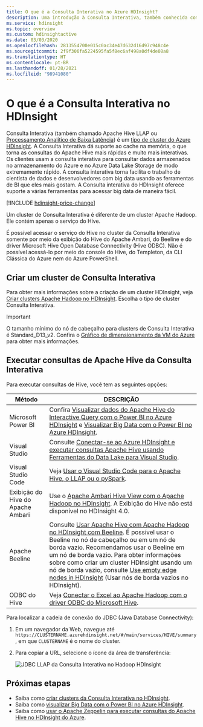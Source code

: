 ```yaml
---
title: O que é a Consulta Interativa no Azure HDInsight?
description: Uma introdução à Consulta Interativa, também conhecida como Apache Hive LLAP, no Azure HDInsight
ms.service: hdinsight
ms.topic: overview
ms.custom: hdinsightactive
ms.date: 03/03/2020
ms.openlocfilehash: 2813554700e015c0ac34e47d632d16d97c948c4e
ms.sourcegitcommit: 2f9f306fa5224595fa5f8ec6af498a0df4de08a8
ms.translationtype: HT
ms.contentlocale: pt-BR
ms.lasthandoff: 01/28/2021
ms.locfileid: "98941080"
---
```

# <a name="what-is-interactive-query-in-azure-hdinsight"></a>O que é a Consulta Interativa no HDInsight

Consulta Interativa (também chamado Apache Hive LLAP ou [Processamento Analítico de Baixa Latência](https://cwiki.apache.org/confluence/display/Hive/LLAP)) é um [tipo de cluster do Azure HDInsight](../hdinsight-hadoop-provision-linux-clusters.md#cluster-type). A Consulta Interativa dá suporte ao cache na memória, o que torna as consultas do Apache Hive mais rápidas e muito mais interativas. Os clientes usam a consulta interativa para consultar dados armazenados no armazenamento do Azure e no Azure Data Lake Storage de modo extremamente rápido. A consulta interativa torna facilita o trabalho de cientista de dados e desenvolvedores com big data usando as ferramentas de BI que eles mais gostam. A Consulta interativa do HDInsight oferece suporte a várias ferramentas para acessar big data de maneira fácil.

[!INCLUDE [hdinsight-price-change](../../../includes/hdinsight-enhancements.md)]

Um cluster de Consulta Interativa é diferente de um cluster Apache Hadoop. Ele contém apenas o serviço do Hive.

É possível acessar o serviço do Hive no cluster da Consulta Interativa somente por meio da exibição do Hive do Apache Ambari, do Beeline e do driver Microsoft Hive Open Database Connectivity (Hive ODBC). Não é possível acessá-lo por meio do console do Hive, do Templeton, da CLI Clássica do Azure nem do Azure PowerShell.

## <a name="create-an-interactive-query-cluster"></a>Criar um cluster de Consulta Interativa

Para obter mais informações sobre a criação de um cluster HDInsight, veja [Criar clusters Apache Hadoop no HDInsight](../hdinsight-hadoop-provision-linux-clusters.md). Escolha o tipo de cluster Consulta Interativa.

> [!IMPORTANT]
> O tamanho mínimo do nó de cabeçalho para clusters de Consulta Interativa é Standard_D13_v2. Confira o [Gráfico de dimensionamento da VM do Azure](../../cloud-services/cloud-services-sizes-specs.md#dv2-series) para obter mais informações.

## <a name="execute-apache-hive-queries-from-interactive-query"></a>Executar consultas de Apache Hive da Consulta Interativa

Para executar consultas de Hive, você tem as seguintes opções:

|Método |DESCRIÇÃO |
|---|---|
|Microsoft Power BI|Confira [Visualizar dados do Apache Hive do Interactive Query com o Power BI no Azure HDInsight](./apache-hadoop-connect-hive-power-bi-directquery.md) e [Visualizar Big Data com o Power BI no Azure HDInsight](../hadoop/apache-hadoop-connect-hive-power-bi.md).|
|Visual Studio|Consulte [Conectar-se ao Azure HDInsight e executar consultas Apache Hive usando Ferramentas do Data Lake para Visual Studio](../hadoop/apache-hadoop-visual-studio-tools-get-started.md#run-interactive-apache-hive-queries).|
|Visual Studio Code|Veja [Usar o Visual Studio Code para o Apache Hive, o LLAP ou o pySpark](../hdinsight-for-vscode.md).|
|Exibição do Hive do Apache Ambari|Use o [Apache Ambari Hive View com o Apache Hadoop no HDInsight](../hadoop/apache-hadoop-use-hive-ambari-view.md). A Exibição do Hive não está disponível no HDInsight 4.0.|
|Apache Beeline|Consulte [Usar Apache Hive com Apache Hadoop no HDInsight com Beeline](../hadoop/apache-hadoop-use-hive-beeline.md). É possível usar o Beeline no nó de cabeçalho ou em um nó de borda vazio. Recomendamos usar o Beeline em um nó de borda vazio. Para obter informações sobre como criar um cluster HDInsight usando um nó de borda vazio, consulte [Use empty edge nodes in HDInsight](../hdinsight-apps-use-edge-node.md) (Usar nós de borda vazios no HDInsight).|
|ODBC do Hive|Veja [Conectar o Excel ao Apache Hadoop com o driver ODBC do Microsoft Hive](../hadoop/apache-hadoop-connect-excel-hive-odbc-driver.md).|

Para localizar a cadeia de conexão do JDBC (Java Database Connectivity):

1. Em um navegador da Web, navegue até `https://CLUSTERNAME.azurehdinsight.net/#/main/services/HIVE/summary`, em que `CLUSTERNAME` é o nome do cluster.
1. Para copiar a URL, selecione o ícone da área de transferência:

   ![JDBC LLAP da Consulta Interativa no Hadoop HDInsight](./media/apache-interactive-query-get-started/hdinsight-hadoop-use-interactive-hive-jdbc.png)

## <a name="next-steps"></a>Próximas etapas

* Saiba como [criar clusters da Consulta Interativa no HDInsight](../hdinsight-hadoop-provision-linux-clusters.md).
* Saiba como [visualizar Big Data com o Power BI no Azure HDInsight](../hadoop/apache-hadoop-connect-hive-power-bi.md).
* Saiba como [usar o Apache Zeppelin para executar consultas do Apache Hive no HDInsight do Azure](../interactive-query/hdinsight-connect-hive-zeppelin.md).
